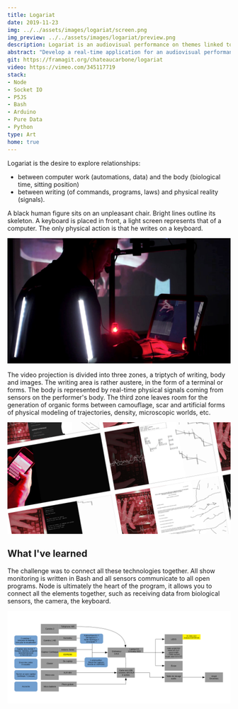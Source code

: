 ```yaml
---
title: Logariat
date: 2019-11-23
img: ../../assets/images/logariat/screen.png
img_preview: ../../assets/images/logariat/preview.png
description: Logariat is an audiovisual performance on themes linked to digital technology and the body
abstract: "Develop a real-time application for an audiovisual performance on themes linked to digital technology and the body."
git: https://framagit.org/chateaucarbone/logariat
video: https://vimeo.com/345117719
stack:
- Node
- Socket IO
- P5JS
- Bash
- Arduino
- Pure Data
- Python
type: Art
home: true
---
```


Logariat is the desire to explore relationships:
- between computer work (automations, data) and the body (biological time, sitting position)
- between writing (of commands, programs, laws) and physical reality (signals).

A black human figure sits on an unpleasant chair. Bright lines outline its skeleton. A keyboard is placed in front, a light screen represents that of a computer. The only physical action is that he writes on a keyboard.

![Logariat Close-Up](../../assets/images/logariat/logariat-01.jpg)

The video projection is divided into three zones, a triptych of writing, body and images. The writing area is rather austere, in the form of a terminal or forms. The body is represented by real-time physical signals coming from sensors on the performer's body. The third zone leaves room for the generation of organic forms between camouflage, scar and artificial forms of physical modeling of trajectories, density, microscopic worlds, etc.

![Logariat storyboard](../../assets/images/logariat/screens.png)

## What I've learned

The challenge was to connect all these technologies together. All show monitoring is written in Bash and all sensors communicate to all open programs. Node is ultimately the heart of the program, it allows you to connect all the elements together, such as receiving data from biological sensors, the camera, the keyboard.

![Logariat storyboard](../../assets/images/logariat/tech.png)

